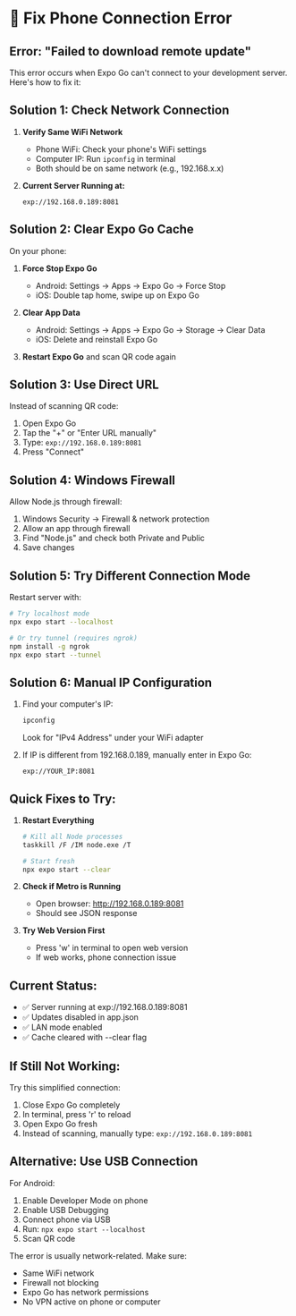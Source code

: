 # 📱 Fix Phone Connection Error

## Error: "Failed to download remote update"

This error occurs when Expo Go can't connect to your development server. Here's how to fix it:

## Solution 1: Check Network Connection

1. **Verify Same WiFi Network**
   - Phone WiFi: Check your phone's WiFi settings
   - Computer IP: Run `ipconfig` in terminal
   - Both should be on same network (e.g., 192.168.x.x)

2. **Current Server Running at:**
   ```
   exp://192.168.0.189:8081
   ```

## Solution 2: Clear Expo Go Cache

On your phone:
1. **Force Stop Expo Go**
   - Android: Settings → Apps → Expo Go → Force Stop
   - iOS: Double tap home, swipe up on Expo Go

2. **Clear App Data**
   - Android: Settings → Apps → Expo Go → Storage → Clear Data
   - iOS: Delete and reinstall Expo Go

3. **Restart Expo Go** and scan QR code again

## Solution 3: Use Direct URL

Instead of scanning QR code:
1. Open Expo Go
2. Tap the "+" or "Enter URL manually"
3. Type: `exp://192.168.0.189:8081`
4. Press "Connect"

## Solution 4: Windows Firewall

Allow Node.js through firewall:
1. Windows Security → Firewall & network protection
2. Allow an app through firewall
3. Find "Node.js" and check both Private and Public
4. Save changes

## Solution 5: Try Different Connection Mode

Restart server with:
```bash
# Try localhost mode
npx expo start --localhost

# Or try tunnel (requires ngrok)
npm install -g ngrok
npx expo start --tunnel
```

## Solution 6: Manual IP Configuration

1. Find your computer's IP:
   ```bash
   ipconfig
   ```
   Look for "IPv4 Address" under your WiFi adapter

2. If IP is different from 192.168.0.189, manually enter in Expo Go:
   ```
   exp://YOUR_IP:8081
   ```

## Quick Fixes to Try:

1. **Restart Everything**
   ```bash
   # Kill all Node processes
   taskkill /F /IM node.exe /T
   
   # Start fresh
   npx expo start --clear
   ```

2. **Check if Metro is Running**
   - Open browser: http://192.168.0.189:8081
   - Should see JSON response

3. **Try Web Version First**
   - Press 'w' in terminal to open web version
   - If web works, phone connection issue

## Current Status:
- ✅ Server running at exp://192.168.0.189:8081
- ✅ Updates disabled in app.json
- ✅ LAN mode enabled
- ✅ Cache cleared with --clear flag

## If Still Not Working:

Try this simplified connection:
1. Close Expo Go completely
2. In terminal, press 'r' to reload
3. Open Expo Go fresh
4. Instead of scanning, manually type: `exp://192.168.0.189:8081`

## Alternative: Use USB Connection

For Android:
1. Enable Developer Mode on phone
2. Enable USB Debugging
3. Connect phone via USB
4. Run: `npx expo start --localhost`
5. Scan QR code

The error is usually network-related. Make sure:
- Same WiFi network
- Firewall not blocking
- Expo Go has network permissions
- No VPN active on phone or computer
